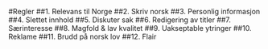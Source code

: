 #Regler
##1. Relevans til Norge
##2. Skriv norsk
##3. Personlig informasjon
##4. Slettet innhold
##5. Diskuter sak
##6. Redigering av titler
##7. Særinteresse
##8. Magfold & lav kvalitet
##9. Uakseptable ytringer
##10. Reklame
##11. Brudd på norsk lov
##12. Flair

